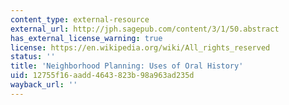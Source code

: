 ```yaml
---
content_type: external-resource
external_url: http://jph.sagepub.com/content/3/1/50.abstract
has_external_license_warning: true
license: https://en.wikipedia.org/wiki/All_rights_reserved
status: ''
title: 'Neighborhood Planning: Uses of Oral History'
uid: 12755f16-aadd-4643-823b-98a963ad235d
wayback_url: ''
---
```

